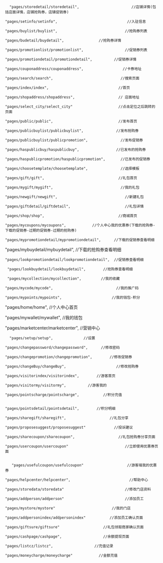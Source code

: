       "pages/storedetail/storedetail",                        //店铺详情(包括店面详情，店铺抢购券，店铺促销券)

    "pages/setinfo/setinfo",                                //入驻信息

    "pages/buylist/buylist",                               //抢购券列表

    "pages/budetail/buydetail",				   //抢购券详情

    "pages/promotionlist/promotionlist",                   //促销券列表

    "pages/promotiondetail/promotiondetail",		  //促销券详情

    "pages/couponaddress/couponaddress",                  //卡券地址

    "pages/search/search",                               //搜索页面

    "pages/index/index",                                //首页
 
    "pages/shopaddress/shopaddress",                    // 店面地址

    "pages/select_city/select_city"                     //点击定位之后跳转的页面

    "pages/public/public",                              //发布首页

    "pages/publicbuylist/publicbuylist",               //发布抢购券

    "pages/publicbuylist/publicpromotion",               //发布促销券

    "pages/haspublicbuy/haspublicbuy",                 //已发布的抢购券

    "pages/haspublicpromotion/haspublicpromotion",       //已发布的促销券

    "pages/choosetemplate/choosetemplate",               //选择模板

    "pages/gift/gift",                                  //礼包首页

    "pages/mygift/mygift",                               //我的礼包

    "pages/newgift/newgift",                               //新建礼包

    "pages/giftdetail/giftdetail",                         //礼包详情

    "pages/shop/shop",                                  //商城首页

    "pages/mycoupons/mycoupons",			//个人中心我的优惠券(下载的抢购券-下载的促销券-过期的促销券-过期的抢购券)

    "pages/mypromotiondetail/mypromotiondetail",      //下载的促销券查看明细

   "pages/mybuydetail/mybuydetail",                      //下载的抢购券查看明细
	
    "pages/lookpromotiondetail/lookpromotiondetail",  //促销券查看明细

     "pages/lookbuydetail/lookbuydetail",		 //抢购券查看明细

     "pages/mycollection/mycollection",  		//我的收藏

    "pages/mycode/mycode",                             //我的推广码

    "pages/mypoints/mypoints",                       //我的钱包-积分

   "pages/home/home",                                  //个人中心首页
 
  "pages/mywallet/mywallet",				//我的钱包

   "pages/marketcenter/marketcenter",			//营销中心

      "pages/setup/setup",				//设置

    "pages/changepassword/changepassword", 		//修改密码

    "pages/changepromotion/changepromotion", 		//修改促销券

    "pages/changeBuy/changeBuy",                       //修改抢购券

    "pages/visitorindex/visitorindex", 		  //游客首页

    "pages/visitormy/visitormy", 		  //游客我的

    "pages/pointscharge/pointscharge",           //积分充值


    "pages/pointsdetail/pointsdetail", 		  //积分明细

    "pages/sharegift/sharegift",                    //礼包分享

    "pages/proposesuggest/proposesuggest"             //投诉建议

    "pages/sharecoupon/sharecoupon",                    //礼包抢购券分享页面

    "pages/usercoupon/usercoupon"                          //立即使用优惠券页面


       "pages/usefulcoupon/usefulcoupon"                    //游客端我的优惠券

    "pages/helpcenter/helpcenter",                           //帮助中心

    "pages/storedata/storedata"                            //修改门店资料

    "pages/addperson/addperson"                            //添加员工 

    "pages/mystore/mystore"                          //我的门店

    "pages/addpersonindex/addpersonindex"           //添加员工确认页面

    "pages/giftsure/giftsure"                    //礼包领取商家确认页面
 
    "pages/cashpage/cashpage",                   //余额提现页面

    "pages/listcz/listcz",                   //充值记录

    "pages/moneycharge/moneycharge"            //金额充值


